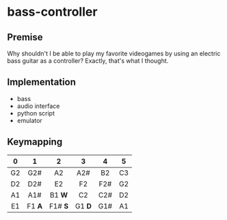# bass-controller

## Premise

Why shouldn't I be able to play my favorite videogames by using an electric bass guitar as a controller?
Exactly, that's what I thought.

## Implementation

- bass
- audio interface
- python script
- emulator

## Keymapping

| 0 | 1 | 2 | 3 | 4 | 5 |
|:---:|:---:|:---:|:---:|:---:|:---:|
| G2 | G2# | A2 | A2# | B2 | C3 |
| D2 | D2# | E2 | F2 | F2# | G2 |
| A1 | A1# | B1 <b>W</b>| C2 | C2# | D2 |
| E1 | F1 <b>A</b>| F1# <b>S</b>| G1 <b>D</b>| G1# | A1 |
